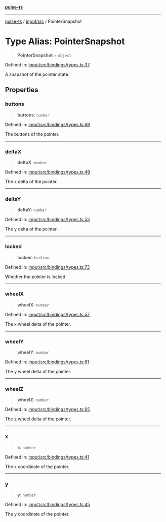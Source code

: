 [**pulse-ts**](../../../README.md)

***

[pulse-ts](../../../README.md) / [input/src](../README.md) / PointerSnapshot

# Type Alias: PointerSnapshot

> **PointerSnapshot** = `object`

Defined in: [input/src/bindings/types.ts:37](https://github.com/jlehett/pulse-ts/blob/95f7e0ab0aafbcd2aad691251c554317b3dfe19c/packages/input/src/bindings/types.ts#L37)

A snapshot of the pointer state.

## Properties

### buttons

> **buttons**: `number`

Defined in: [input/src/bindings/types.ts:69](https://github.com/jlehett/pulse-ts/blob/95f7e0ab0aafbcd2aad691251c554317b3dfe19c/packages/input/src/bindings/types.ts#L69)

The buttons of the pointer.

***

### deltaX

> **deltaX**: `number`

Defined in: [input/src/bindings/types.ts:49](https://github.com/jlehett/pulse-ts/blob/95f7e0ab0aafbcd2aad691251c554317b3dfe19c/packages/input/src/bindings/types.ts#L49)

The x delta of the pointer.

***

### deltaY

> **deltaY**: `number`

Defined in: [input/src/bindings/types.ts:53](https://github.com/jlehett/pulse-ts/blob/95f7e0ab0aafbcd2aad691251c554317b3dfe19c/packages/input/src/bindings/types.ts#L53)

The y delta of the pointer.

***

### locked

> **locked**: `boolean`

Defined in: [input/src/bindings/types.ts:73](https://github.com/jlehett/pulse-ts/blob/95f7e0ab0aafbcd2aad691251c554317b3dfe19c/packages/input/src/bindings/types.ts#L73)

Whether the pointer is locked.

***

### wheelX

> **wheelX**: `number`

Defined in: [input/src/bindings/types.ts:57](https://github.com/jlehett/pulse-ts/blob/95f7e0ab0aafbcd2aad691251c554317b3dfe19c/packages/input/src/bindings/types.ts#L57)

The x wheel delta of the pointer.

***

### wheelY

> **wheelY**: `number`

Defined in: [input/src/bindings/types.ts:61](https://github.com/jlehett/pulse-ts/blob/95f7e0ab0aafbcd2aad691251c554317b3dfe19c/packages/input/src/bindings/types.ts#L61)

The y wheel delta of the pointer.

***

### wheelZ

> **wheelZ**: `number`

Defined in: [input/src/bindings/types.ts:65](https://github.com/jlehett/pulse-ts/blob/95f7e0ab0aafbcd2aad691251c554317b3dfe19c/packages/input/src/bindings/types.ts#L65)

The z wheel delta of the pointer.

***

### x

> **x**: `number`

Defined in: [input/src/bindings/types.ts:41](https://github.com/jlehett/pulse-ts/blob/95f7e0ab0aafbcd2aad691251c554317b3dfe19c/packages/input/src/bindings/types.ts#L41)

The x coordinate of the pointer.

***

### y

> **y**: `number`

Defined in: [input/src/bindings/types.ts:45](https://github.com/jlehett/pulse-ts/blob/95f7e0ab0aafbcd2aad691251c554317b3dfe19c/packages/input/src/bindings/types.ts#L45)

The y coordinate of the pointer.

